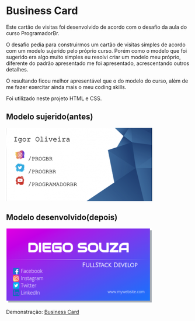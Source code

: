# Business Card

Este cartão de visitas foi desenvolvido de acordo com o desafio da aula do curso ProgramadorBr.

O desafio pedia para construirmos um cartão de visitas simples de acordo com um modelo sujerido pelo próprio curso. Porém como o modelo que foi sugerido era algo muito simples eu resolvi criar um modelo meu próprio, diferente do padrão apresentado me foi apresentado, acrescentando outros detalhes. 

O resultando ficou melhor apresentável que o do modelo do curso, além de me fazer exercitar ainda mais o meu coding skills.

Foi utilizado neste projeto HTML e CSS.

## Modelo sujerido(antes)

<img src="./images/preview-old.png" width="400px">

## Modelo desenvolvido(depois)

<img src="./images/preview-new.png" width="400px">

Demonstração: <a href="https://diegosouza007.github.io/BusinessCard/">Business Card</a>